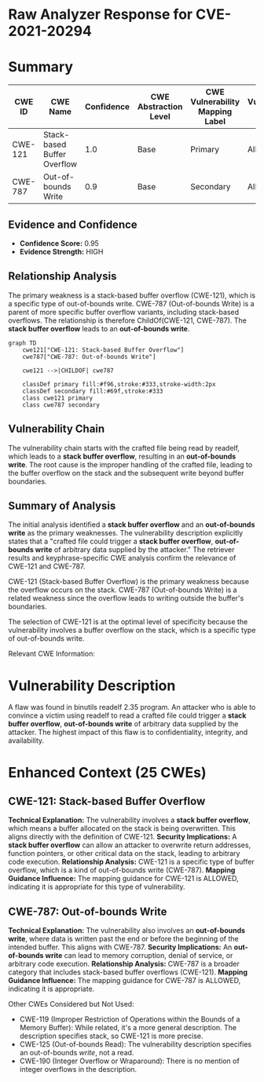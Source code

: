 # Raw Analyzer Response for CVE-2021-20294

# Summary
| CWE ID | CWE Name | Confidence | CWE Abstraction Level | CWE Vulnerability Mapping Label | CWE-Vulnerability Mapping Notes |
|---|---|---|---|---|---|
| CWE-121 | Stack-based Buffer Overflow | 1.0 | Base | Primary | Allowed |
| CWE-787 | Out-of-bounds Write | 0.9 | Base | Secondary | Allowed |

## Evidence and Confidence

*   **Confidence Score:** 0.95
*   **Evidence Strength:** HIGH

## Relationship Analysis
The primary weakness is a stack-based buffer overflow (CWE-121), which is a specific type of out-of-bounds write. CWE-787 (Out-of-bounds Write) is a parent of more specific buffer overflow variants, including stack-based overflows. The relationship is therefore ChildOf(CWE-121, CWE-787). The **stack buffer overflow** leads to an **out-of-bounds write**.

```mermaid
graph TD
    cwe121["CWE-121: Stack-based Buffer Overflow"]
    cwe787["CWE-787: Out-of-bounds Write"]

    cwe121 -->|CHILDOF| cwe787

    classDef primary fill:#f96,stroke:#333,stroke-width:2px
    classDef secondary fill:#69f,stroke:#333
    class cwe121 primary
    class cwe787 secondary
```

## Vulnerability Chain
The vulnerability chain starts with the crafted file being read by readelf, which leads to a **stack buffer overflow**, resulting in an **out-of-bounds write**. The root cause is the improper handling of the crafted file, leading to the buffer overflow on the stack and the subsequent write beyond buffer boundaries.

## Summary of Analysis
The initial analysis identified a **stack buffer overflow** and an **out-of-bounds write** as the primary weaknesses. The vulnerability description explicitly states that a "crafted file could trigger a **stack buffer overflow**, **out-of-bounds write** of arbitrary data supplied by the attacker." The retriever results and keyphrase-specific CWE analysis confirm the relevance of CWE-121 and CWE-787.

CWE-121 (Stack-based Buffer Overflow) is the primary weakness because the overflow occurs on the stack. CWE-787 (Out-of-bounds Write) is a related weakness since the overflow leads to writing outside the buffer's boundaries.

The selection of CWE-121 is at the optimal level of specificity because the vulnerability involves a buffer overflow on the stack, which is a specific type of out-of-bounds write.

Relevant CWE Information:
# Vulnerability Description

A flaw was found in binutils readelf 2.35 program. An attacker who is able to convince a victim using readelf to read a crafted file could trigger a **stack buffer overflow**, **out-of-bounds write** of arbitrary data supplied by the attacker. The highest impact of this flaw is to confidentiality, integrity, and availability.

# Enhanced Context (25 CWEs)

## CWE-121: Stack-based Buffer Overflow
**Technical Explanation:** The vulnerability involves a **stack buffer overflow**, which means a buffer allocated on the stack is being overwritten. This aligns directly with the definition of CWE-121.
**Security Implications:** A **stack buffer overflow** can allow an attacker to overwrite return addresses, function pointers, or other critical data on the stack, leading to arbitrary code execution.
**Relationship Analysis:** CWE-121 is a specific type of buffer overflow, which is a kind of out-of-bounds write (CWE-787).
**Mapping Guidance Influence:** The mapping guidance for CWE-121 is ALLOWED, indicating it is appropriate for this type of vulnerability.

## CWE-787: Out-of-bounds Write
**Technical Explanation:** The vulnerability also involves an **out-of-bounds write**, where data is written past the end or before the beginning of the intended buffer. This aligns with CWE-787.
**Security Implications:** An **out-of-bounds write** can lead to memory corruption, denial of service, or arbitrary code execution.
**Relationship Analysis:** CWE-787 is a broader category that includes stack-based buffer overflows (CWE-121).
**Mapping Guidance Influence:** The mapping guidance for CWE-787 is ALLOWED, indicating it is appropriate.

Other CWEs Considered but Not Used:

*   CWE-119 (Improper Restriction of Operations within the Bounds of a Memory Buffer): While related, it's a more general description. The description specifies stack, so CWE-121 is more precise.
*   CWE-125 (Out-of-bounds Read): The vulnerability description specifies an out-of-bounds *write*, not a read.
*   CWE-190 (Integer Overflow or Wraparound): There is no mention of integer overflows in the description.